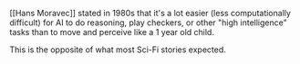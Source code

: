 [[Hans Moravec]] stated in 1980s that it's a lot easier (less computationally difficult) for AI to do reasoning, play checkers, or other "high intelligence" tasks than to move and perceive like a 1 year old child.

This is the opposite of what most Sci-Fi stories expected.